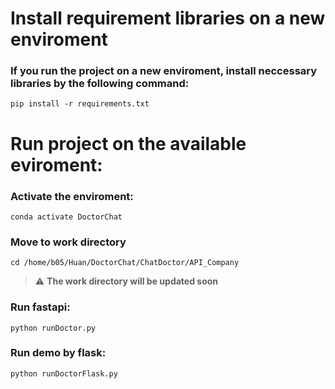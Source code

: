 # Install requirement libraries on a new enviroment
### If you run the project on a new enviroment, install neccessary libraries by the following command:
```
pip install -r requirements.txt
```

# Run project on the available eviroment:
### Activate the enviroment:
```
conda activate DoctorChat
```

### Move to work directory
```
cd /home/b05/Huan/DoctorChat/ChatDoctor/API_Company
```

> :warning: **The work directory will be updated soon**

### Run fastapi:
```
python runDoctor.py
```

### Run demo by flask:
```
python runDoctorFlask.py
```

